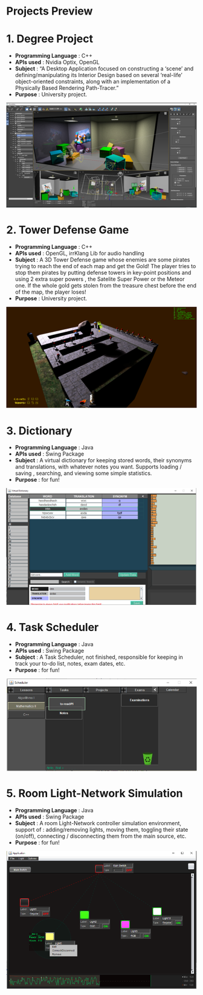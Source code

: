 # Projects Preview


# 1. Degree Project
- <b>Programming Language</b> : C++
- <b>APIs used</b> : Nvidia Optix, OpenGL
- <b>Subject</b> : “A Desktop Application focused on constructing a ‘scene’ and defining/manipulating  its Interior Design based on several  ‘real-life’ object-oriented constraints,  along with an implementation of a Physically Based Rendering Path-Tracer.” 
- <b>Purpose</b> : University project.

![GitHub Logo](/Images/degree_project_preview.png)



# 2. Tower Defense Game
- <b>Programming Language</b> : C++
- <b>APIs used</b> : OpenGL, irrKlang Lib for audio handling
- <b>Subject</b> : A 3D Tower Defense game whose enemies are some pirates trying to reach the end of each map and get the Gold! The player tries to stop them pirates by putting defense towers in key-point positions and using 2 extra super powers , the Satelite Super Power or the Meteor one. If the whole gold gets stolen from the treasure chest before the end of the map, the player loses! 
- <b>Purpose</b> : University project.

![GitHub Logo](/Images/TD_game_preview.png)


# 3. Dictionary
- <b>Programming Language</b> : Java
- <b>APIs used</b> : Swing Package
- <b>Subject</b> : A virtual dictionary for keeping stored words, their synonyms and translations, with whatever notes you want. Supports loading / saving , searching, and viewing some simple statistics.
- <b>Purpose</b> : for fun!

![GitHub Logo](/Images/Dictionairy_preview.png)


# 4. Task Scheduler
- <b>Programming Language</b> : Java
- <b>APIs used</b> : Swing Package
- <b>Subject</b> : A Task Scheduler, not finished, responsible for keeping in track your to-do list, notes, exam dates, etc.
- <b>Purpose</b> : for fun!

![GitHub Logo](/Images/TaskSchedulr_preview.png)


# 5. Room Light-Network Simulation
- <b>Programming Language</b> : Java
- <b>APIs used</b> : Swing Package
- <b>Subject</b> : A room Light-Network controller simulation environment, support of : adding/removing lights, moving them, toggling their state (on/off), connecting / disconnecting them from the main source, etc.
- <b>Purpose</b> : for fun!

![GitHub Logo](/Images/LightNetwork_preview.png)

